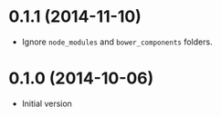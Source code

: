 
# 0.1.1 (2014-11-10)

- Ignore `node_modules` and `bower_components` folders.


# 0.1.0 (2014-10-06)

- Initial version
